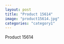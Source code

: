 ```yaml
---
layout: post
title: "Product 15614"
image: "product15614.jpg"
categories: "category1"
---
```

Product 15614
